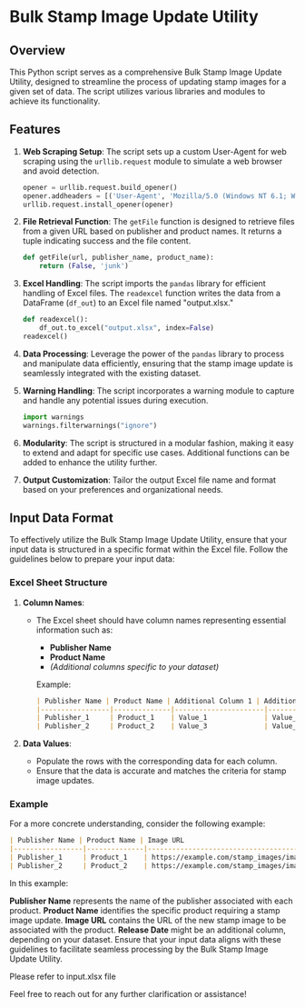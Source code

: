 # Bulk Stamp Image Update Utility

## Overview

This Python script serves as a comprehensive Bulk Stamp Image Update Utility, designed to streamline the process of updating stamp images for a given set of data. The script utilizes various libraries and modules to achieve its functionality.

## Features

1. **Web Scraping Setup**: The script sets up a custom User-Agent for web scraping using the `urllib.request` module to simulate a web browser and avoid detection.

    ```python
    opener = urllib.request.build_opener()
    opener.addheaders = [('User-Agent', 'Mozilla/5.0 (Windows NT 6.1; WOW64) AppleWebKit/537.36 (KHTML, like Gecko) Chrome/36.0.1941.0 Safari/537.36')]
    urllib.request.install_opener(opener)
    ```

2. **File Retrieval Function**: The `getFile` function is designed to retrieve files from a given URL based on publisher and product names. It returns a tuple indicating success and the file content.

    ```python
    def getFile(url, publisher_name, product_name):
        return (False, 'junk')
    ```

3. **Excel Handling**: The script imports the `pandas` library for efficient handling of Excel files. The `readexcel` function writes the data from a DataFrame (`df_out`) to an Excel file named "output.xlsx."

    ```python
    def readexcel():
        df_out.to_excel("output.xlsx", index=False)
    readexcel()
    ```

4. **Data Processing**: Leverage the power of the `pandas` library to process and manipulate data efficiently, ensuring that the stamp image update is seamlessly integrated with the existing dataset.

5. **Warning Handling**: The script incorporates a warning module to capture and handle any potential issues during execution.

    ```python
    import warnings
    warnings.filterwarnings("ignore")
    ```

6. **Modularity**: The script is structured in a modular fashion, making it easy to extend and adapt for specific use cases. Additional functions can be added to enhance the utility further.

7. **Output Customization**: Tailor the output Excel file name and format based on your preferences and organizational needs.

## Input Data Format

To effectively utilize the Bulk Stamp Image Update Utility, ensure that your input data is structured in a specific format within the Excel file. Follow the guidelines below to prepare your input data:

### Excel Sheet Structure

1. **Column Names**:
   - The Excel sheet should have column names representing essential information such as:
     - **Publisher Name**
     - **Product Name**
     - *(Additional columns specific to your dataset)*

     Example:
     ```markdown
     | Publisher Name | Product Name | Additional Column 1 | Additional Column 2 |
     |-----------------|--------------|----------------------|----------------------|
     | Publisher_1     | Product_1    | Value_1              | Value_2              |
     | Publisher_2     | Product_2    | Value_3              | Value_4              |
     ```

2. **Data Values**:
   - Populate the rows with the corresponding data for each column.
   - Ensure that the data is accurate and matches the criteria for stamp image updates.

### Example

For a more concrete understanding, consider the following example:

```markdown
| Publisher Name | Product Name | Image URL                                  | Release Date |
|-----------------|--------------|--------------------------------------------|--------------|
| Publisher_1     | Product_1    | https://example.com/stamp_images/image_1.jpg | 2022-01-01   |
| Publisher_2     | Product_2    | https://example.com/stamp_images/image_2.jpg | 2022-02-15   |


```

In this example:

**Publisher Name** represents the name of the publisher associated with each product.
**Product Name** identifies the specific product requiring a stamp image update.
**Image URL** contains the URL of the new stamp image to be associated with the product.
**Release Date** might be an additional column, depending on your dataset.
Ensure that your input data aligns with these guidelines to facilitate seamless processing by the Bulk Stamp Image Update Utility.

Please refer to input.xlsx file

Feel free to reach out for any further clarification or assistance!
